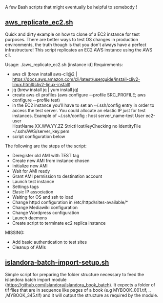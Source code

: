 A few Bash scripts that might eventually be helpful to somebody !

## [aws_replicate_ec2.sh](https://github.com/allanext/bash-scripts/blob/master/aws_replicate_ec2.sh)

 Quick and dirty example on how to clone of a EC2 instance for test purposes.
 There are better ways to test OS changes in production environments, 
 the truth though is that you don't always have a perfect infrastructure!
 This script replicates an EC2 AWS instance using the AWS cli.

 Usage:
   ./aws_replicate_ec2.sh [instance id]
 Requirements:
   - aws cli (brew install aws-cli@2 | https://docs.aws.amazon.com/cli/latest/userguide/install-cliv2-linux.html#cliv2-linux-install)
   - jq (brew install jq | yum install jq) 
   - create aws cli profiles (aws configure --profile SRC_PROFILE; aws configure --profile test) 
   - in the EC2 instance you'll have to set an ~/.ssh/config entry in order to access the test server. 
     You could allocate an elastic IP just for test instances. Example of ~/.ssh/config :
       host server_name-test
       User ec2-user           
       HostName XX.WW.YY.ZZ
       StrictHostKeyChecking no
       IdentityFile ~/.ssh/AWS/server_key.pem
   - script configuration below

 The following are the steps of the script:
   - Deregister old AMI with TEST tag
   - Create new AMI from instance chosen
   - Initialize new AMI
   - Wait for AMI ready
   - Grant AMI permission to destination account
   - Launch test instance
   - Settings tags
   - Elasic IP association
   - Waiting for OS and ssh to load
   - Change httpd configuration in /etc/httpd/sites-available/*
   - Change Mediawiki configuration
   - Change Wordpress configuration
   - Launch daemons
   - Create script to terminate ec2 replica instance

   MISSING:
   - Add basic authentication to test sites
   - Cleanup of AMIs

## [islandora-batch-import-setup.sh](https://github.com/allanext/bash-scripts/blob/master/islandora-batch-import-setup.sh)

Simple script for preparing the folder structure necessary to feed the islandora batch import module (https://github.com/Islandora/islandora_book_batch). It expects a folder of tif files that are in sequence like pages of a book (e.g MYBOOK_001.tif, .. ,MYBOOK_345.tif) and it will output the structure as required by the module.
